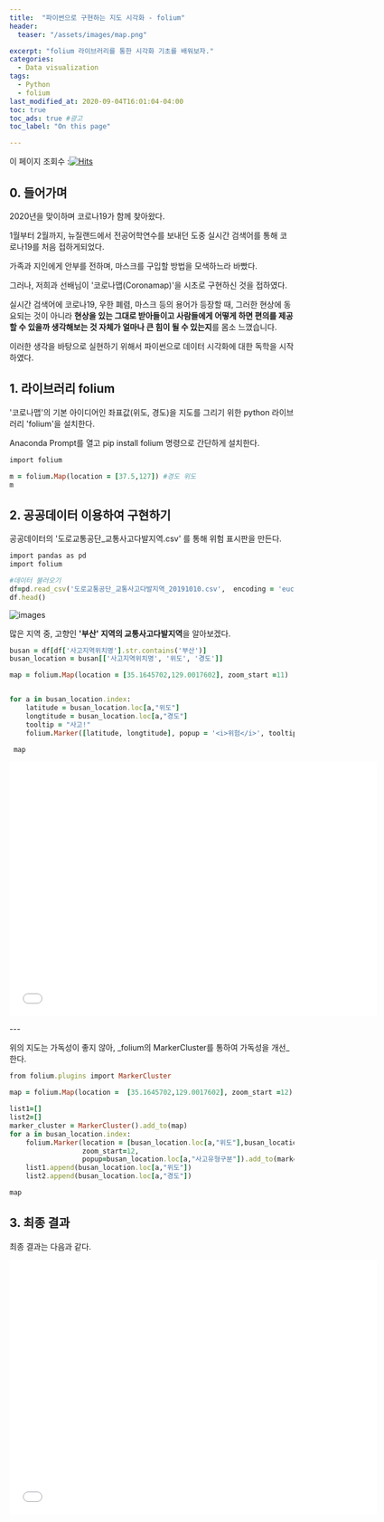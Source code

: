 ```yaml
---
title:  "파이썬으로 구현하는 지도 시각화 - folium"
header:
  teaser: "/assets/images/map.png"

excerpt: "folium 라이브러리를 통한 시각화 기초를 배워보자."
categories:
  - Data visualization
tags:
  - Python
  - folium
last_modified_at: 2020-09-04T16:01:04-04:00
toc: true
toc_ads: true #광고
toc_label: "On this page"

---
```

이 페이지 조회수 :[![Hits](https://hits.seeyoufarm.com/api/count/incr/badge.svg?url=https%3A%2F%2Frlagywns0213.github.io%2Fdata%2520visualization%2Ffolium%2F&count_bg=%2379C83D&title_bg=%23555555&icon=&icon_color=%23E7E7E7&title=%EC%A1%B0%ED%9A%8C%EC%88%98&edge_flat=false)](https://hits.seeyoufarm.com)
## 0\. 들어가며

2020년을 맞이하며 코로나19가 함께 찾아왔다.

1월부터 2월까지, 뉴질랜드에서 전공어학연수를 보내던 도중 실시간 검색어를 통해 코로나19를 처음 접하게되었다.

가족과 지인에게 안부를 전하며, 마스크를 구입할 방법을 모색하느라 바빴다.

그러나, 저희과 선배님이 '코로나맵(Coronamap)'을 시초로 구현하신 것을 접하였다.

실시간 검색어에 코로나19, 우한 폐렴, 마스크 등의 용어가 등장할 때, 그러한 현상에 동요되는 것이 아니라 **현상을 있는 그대로 받아들이고 사람들에게 어떻게 하면 편의를 제공할 수 있을까 생각해보는 것 자체가 얼마나 큰 힘이 될 수 있는지**를 몸소 느꼈습니다.

이러한 생각을 바탕으로 실현하기 위해서 파이썬으로 데이터 시각화에 대한 독학을 시작하였다.

## 1\. 라이브러리 folium

'코로나맵'의 기본 아이디어인 좌표값(위도, 경도)을 지도를 그리기 위한 python 라이브러리 'folium'을 설치한다.

Anaconda Prompt를 열고 pip install folium 명령으로 간단하게 설치한다.

```ruby
import folium

m = folium.Map(location = [37.5,127]) #경도 위도
m
```

## 2\. 공공데이터 이용하여 구현하기

공공데이터의 '도로교통공단\_교통사고다발지역.csv' 를 통해 위험 표시판을 만든다.

```ruby
import pandas as pd
import folium

#데이터 불러오기
df=pd.read_csv('도로교통공단_교통사고다발지역_20191010.csv',  encoding = 'euc-kr')
df.head()
```

![images](https://blog.kakaocdn.net/dn/n3MHP/btqHXDW7UYM/aFHrJSykqwad52svsEZcP1/img.png)

많은 지역 중, 고향인 **'부산' 지역의 교통사고다발지역**을 알아보겠다.

```ruby
busan = df[df['사고지역위치명'].str.contains('부산')]
busan_location = busan[['사고지역위치명', '위도', '경도']]

map = folium.Map(location = [35.1645702,129.0017602], zoom_start =11)


for a in busan_location.index:
    latitude = busan_location.loc[a,"위도"]
    longtitude = busan_location.loc[a,"경도"]
    tooltip = "사고!"
    folium.Marker([latitude, longtitude], popup = '<i>위험</i>', tooltip =tooltip).add_to(map)   

 map
```

<p><iframe src="/map/map_folium.html" width="650" height="450" frameborder="0" allowfullscreen="" aria-hidden="false"></iframe></p>
---

위의 지도는 가독성이 좋지 않아, _folium의 MarkerCluster를 통하여 가독성을 개선_한다.

```ruby
from folium.plugins import MarkerCluster

map = folium.Map(location =  [35.1645702,129.0017602], zoom_start =12)

list1=[]
list2=[]
marker_cluster = MarkerCluster().add_to(map)
for a in busan_location.index:
    folium.Marker(location = [busan_location.loc[a,"위도"],busan_location.loc[a,"경도"]],
                  zoom_start=12,
                  popup=busan_location.loc[a,"사고유형구분"]).add_to(marker_cluster)
    list1.append(busan_location.loc[a,"위도"])
    list2.append(busan_location.loc[a,"경도"])

map
```
## 3\. 최종 결과

최종 결과는 다음과 같다.

<p><iframe src="/map/cluster_accident.html" width="650" height="450" frameborder="0" allowfullscreen="" aria-hidden="false"></iframe></p>
